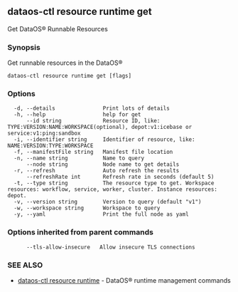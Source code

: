 ## dataos-ctl resource runtime get

Get DataOS® Runnable Resources

### Synopsis

Get runnable resources in the DataOS®

```
dataos-ctl resource runtime get [flags]
```

### Options

```
  -d, --details               Print lots of details
  -h, --help                  help for get
      --id string             Resource ID, like: TYPE:VERSION:NAME:WORKSPACE(optional), depot:v1:icebase or service:v1:ping:sandbox
  -i, --identifier string     Identifier of resource, like: NAME:VERSION:TYPE:WORKSPACE
  -f, --manifestFile string   Manifest file location
  -n, --name string           Name to query
      --node string           Node name to get details
  -r, --refresh               Auto refresh the results
      --refreshRate int       Refresh rate in seconds (default 5)
  -t, --type string           The resource type to get. Workspace resources: workflow, service, worker, cluster. Instance resources: depot.
  -v, --version string        Version to query (default "v1")
  -w, --workspace string      Workspace to query
  -y, --yaml                  Print the full node as yaml
```

### Options inherited from parent commands

```
      --tls-allow-insecure   Allow insecure TLS connections
```

### SEE ALSO

* [dataos-ctl resource runtime](dataos-ctl_resource_runtime.md)	 - DataOS® runtime management commands

